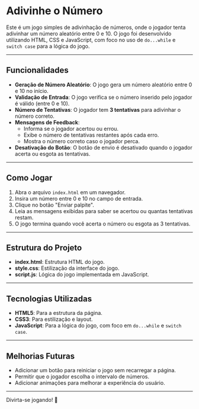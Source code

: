 # Adivinhe o Número

Este é um jogo simples de adivinhação de números, onde o jogador tenta adivinhar um número aleatório entre 0 e 10. O jogo foi desenvolvido utilizando HTML, CSS e JavaScript, com foco no uso de `do...while` e `switch case` para a lógica do jogo.

---

## Funcionalidades

- **Geração de Número Aleatório**: O jogo gera um número aleatório entre 0 e 10 no início.
- **Validação de Entrada**: O jogo verifica se o número inserido pelo jogador é válido (entre 0 e 10).
- **Número de Tentativas**: O jogador tem **3 tentativas** para adivinhar o número correto.
- **Mensagens de Feedback**:
  - Informa se o jogador acertou ou errou.
  - Exibe o número de tentativas restantes após cada erro.
  - Mostra o número correto caso o jogador perca.
- **Desativação do Botão**: O botão de envio é desativado quando o jogador acerta ou esgota as tentativas.

---

## Como Jogar

1. Abra o arquivo `index.html` em um navegador.
2. Insira um número entre 0 e 10 no campo de entrada.
3. Clique no botão "Enviar palpite".
4. Leia as mensagens exibidas para saber se acertou ou quantas tentativas restam.
5. O jogo termina quando você acerta o número ou esgota as 3 tentativas.

---

## Estrutura do Projeto

- **index.html**: Estrutura HTML do jogo.
- **style.css**: Estilização da interface do jogo.
- **script.js**: Lógica do jogo implementada em JavaScript.

---

## Tecnologias Utilizadas

- **HTML5**: Para a estrutura da página.
- **CSS3**: Para estilização e layout.
- **JavaScript**: Para a lógica do jogo, com foco em `do...while` e `switch case`.

---

## Melhorias Futuras

- Adicionar um botão para reiniciar o jogo sem recarregar a página.
- Permitir que o jogador escolha o intervalo de números.
- Adicionar animações para melhorar a experiência do usuário.

---

Divirta-se jogando! 🎉